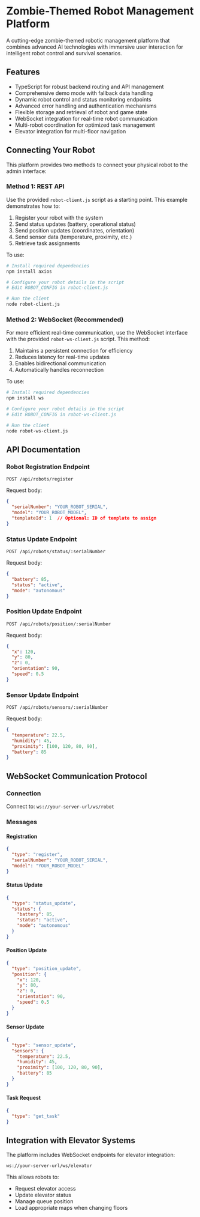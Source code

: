 # Zombie-Themed Robot Management Platform

A cutting-edge zombie-themed robotic management platform that combines advanced AI technologies with immersive user interaction for intelligent robot control and survival scenarios.

## Features

- TypeScript for robust backend routing and API management
- Comprehensive demo mode with fallback data handling
- Dynamic robot control and status monitoring endpoints
- Advanced error handling and authentication mechanisms
- Flexible storage and retrieval of robot and game state
- WebSocket integration for real-time robot communication
- Multi-robot coordination for optimized task management
- Elevator integration for multi-floor navigation

## Connecting Your Robot

This platform provides two methods to connect your physical robot to the admin interface:

### Method 1: REST API

Use the provided `robot-client.js` script as a starting point. This example demonstrates how to:

1. Register your robot with the system
2. Send status updates (battery, operational status)
3. Send position updates (coordinates, orientation)
4. Send sensor data (temperature, proximity, etc.)
5. Retrieve task assignments

To use:

```bash
# Install required dependencies
npm install axios

# Configure your robot details in the script
# Edit ROBOT_CONFIG in robot-client.js

# Run the client
node robot-client.js
```

### Method 2: WebSocket (Recommended)

For more efficient real-time communication, use the WebSocket interface with the provided `robot-ws-client.js` script. This method:

1. Maintains a persistent connection for efficiency
2. Reduces latency for real-time updates
3. Enables bidirectional communication
4. Automatically handles reconnection

To use:

```bash
# Install required dependencies
npm install ws

# Configure your robot details in the script
# Edit ROBOT_CONFIG in robot-ws-client.js

# Run the client
node robot-ws-client.js
```

## API Documentation

### Robot Registration Endpoint

```
POST /api/robots/register
```

Request body:
```json
{
  "serialNumber": "YOUR_ROBOT_SERIAL",
  "model": "YOUR_ROBOT_MODEL",
  "templateId": 1  // Optional: ID of template to assign
}
```

### Status Update Endpoint

```
POST /api/robots/status/:serialNumber
```

Request body:
```json
{
  "battery": 85,
  "status": "active",
  "mode": "autonomous"
}
```

### Position Update Endpoint

```
POST /api/robots/position/:serialNumber
```

Request body:
```json
{
  "x": 120,
  "y": 80,
  "z": 0,
  "orientation": 90,
  "speed": 0.5
}
```

### Sensor Update Endpoint

```
POST /api/robots/sensors/:serialNumber
```

Request body:
```json
{
  "temperature": 22.5,
  "humidity": 45,
  "proximity": [100, 120, 80, 90],
  "battery": 85
}
```

## WebSocket Communication Protocol

### Connection

Connect to: `ws://your-server-url/ws/robot`

### Messages

#### Registration
```json
{
  "type": "register",
  "serialNumber": "YOUR_ROBOT_SERIAL",
  "model": "YOUR_ROBOT_MODEL"
}
```

#### Status Update
```json
{
  "type": "status_update",
  "status": {
    "battery": 85,
    "status": "active",
    "mode": "autonomous"
  }
}
```

#### Position Update
```json
{
  "type": "position_update",
  "position": {
    "x": 120,
    "y": 80,
    "z": 0,
    "orientation": 90,
    "speed": 0.5
  }
}
```

#### Sensor Update
```json
{
  "type": "sensor_update",
  "sensors": {
    "temperature": 22.5,
    "humidity": 45,
    "proximity": [100, 120, 80, 90],
    "battery": 85
  }
}
```

#### Task Request
```json
{
  "type": "get_task"
}
```

## Integration with Elevator Systems

The platform includes WebSocket endpoints for elevator integration:

```
ws://your-server-url/ws/elevator
```

This allows robots to:
- Request elevator access
- Update elevator status
- Manage queue position
- Load appropriate maps when changing floors